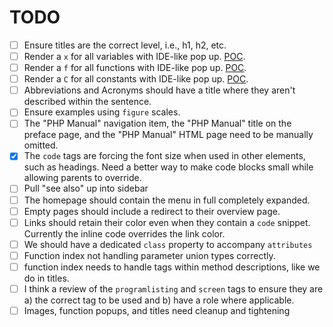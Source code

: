# TODO

- [ ] Ensure titles are the correct level, i.e., h1, h2, etc.
- [ ] Render a `x` for all variables with IDE-like pop up. [POC](https://twitter.com/timacdonald87/status/1647049647729553408).
- [ ] Render a `f` for all functions with IDE-like pop up. [POC](https://twitter.com/timacdonald87/status/1647049647729553408).
- [ ] Render a `C` for all constants with IDE-like pop up. [POC](https://twitter.com/timacdonald87/status/1647049647729553408).
- [ ] Abbreviations and Acronyms should have a title where they aren't described within the sentence.
- [ ] Ensure examples using `figure` scales.
- [ ] The "PHP Manual" navigation item, the "PHP Manual" title on the preface page, and the "PHP Manual" HTML page need to be manually omitted.
- [x] The `code` tags are forcing the font size when used in other elements, such as headings. Need a better way to make code blocks small while allowing parents to override.
- [ ] Pull "see also" up into sidebar
- [ ] The homepage should contain the menu in full completely expanded.
- [ ] Empty pages should include a redirect to their overview page.
- [ ] Links should retain their color even when they contain a `code` snippet. Currently the inline code overrides the link color.
- [ ] We should have a dedicated `class` property to accompany `attributes`
- [ ] Function index not handling parameter union types correctly.
- [ ] function index needs to handle tags within method descriptions, like we do in titles.
- [ ] I think a review of the `programlisting` and `screen` tags to ensure they are a) the correct tag to be used and b) have a role where applicable.
- [ ] Images, function popups, and titles need cleanup and tightening
